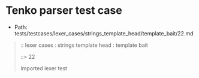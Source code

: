 # Tenko parser test case

- Path: tests/testcases/lexer_cases/strings_template_head/template_bait/22.md

> :: lexer cases : strings template head : template bait
>
> ::> 22
>
> Imported lexer test
>
> <template head> closing curly baiting eol/eof

## Input

`````js
` aaa }
`````

## Output

_Note: the whole output block is auto-generated. Manual changes will be overwritten!_

Below follow outputs in four parsing modes: sloppy mode, strict mode script goal, module goal, web compat mode (always sloppy).

Note that the output parts are auto-generated by the test runner to reflect actual result.

### Sloppy mode

Parsed with script goal and as if the code did not start with strict mode header.

`````
throws: Lexer error!
    Unclosed template literal

` aaa }
^^^^^^^------- error
`````

### Strict mode

Parsed with script goal but as if it was starting with `"use strict"` at the top.

_Output same as sloppy mode._

### Module goal

Parsed with the module goal.

_Output same as sloppy mode._

### Web compat mode

Parsed in sloppy script mode but with the web compat flag enabled.

_Output same as sloppy mode._
